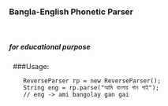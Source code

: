 ### Bangla-English Phonetic Parser
&nbsp;
##### for educational purpose



&nbsp;
###Usage:
&nbsp;

        ReverseParser rp = new ReverseParser();
        String eng = rp.parse("আমি বাংলায় গান গাই");
        // eng -> ami bangolay gan gai
